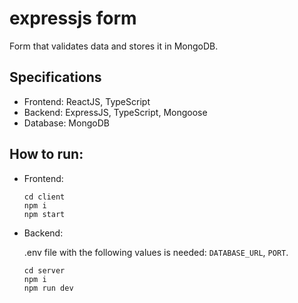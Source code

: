 # expressjs form

Form that validates data and stores it in MongoDB.

## Specifications

- Frontend: ReactJS, TypeScript
- Backend: ExpressJS, TypeScript, Mongoose
- Database: MongoDB

## How to run:

- Frontend:
  ```
  cd client
  npm i
  npm start
  ```
- Backend:

  .env file with the following values is needed: ```DATABASE_URL```, ```PORT```.
  ```
  cd server
  npm i
  npm run dev
  ```
